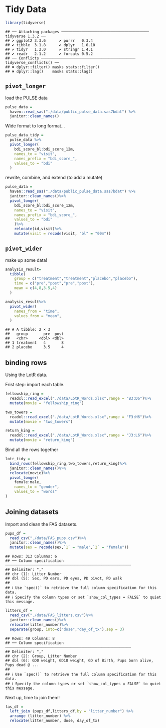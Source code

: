 Tidy Data
================

``` r
library(tidyverse)
```

    ## ── Attaching packages ─────────────────────────────────────── tidyverse 1.3.2 ──
    ## ✔ ggplot2 3.3.6      ✔ purrr   0.3.4 
    ## ✔ tibble  3.1.8      ✔ dplyr   1.0.10
    ## ✔ tidyr   1.2.0      ✔ stringr 1.4.1 
    ## ✔ readr   2.1.2      ✔ forcats 0.5.2 
    ## ── Conflicts ────────────────────────────────────────── tidyverse_conflicts() ──
    ## ✖ dplyr::filter() masks stats::filter()
    ## ✖ dplyr::lag()    masks stats::lag()

## `pivot_longer`

load the PULSE data

``` r
pulse_data = 
  haven::read_sas("./data/public_pulse_data.sas7bdat") %>%
  janitor::clean_names()
```

Wide format to long format…

``` r
pulse_data_tidy = 
  pulse_data %>%
  pivot_longer(
    bdi_score_bl:bdi_score_12m,
    names_to = "visit",
    names_prefix = "bdi_score_",
    values_to = "bdi"
  )
```

rewrite, combine, and extend (to add a mutate)

``` r
pulse_data = 
  haven::read_sas("./data/public_pulse_data.sas7bdat") %>%
  janitor::clean_names()%>%
  pivot_longer(
    bdi_score_bl:bdi_score_12m,
    names_to = "visit",
    names_prefix = "bdi_score_",
    values_to = "bdi"
    )%>%
    relocate(id,visit)%>%
    mutate(visit = recode(visit, "bl" = "00m"))
```

## `pivot_wider`

make up some data!

``` r
analysis_result=
  tibble(
    group = c("treatment","treatment","placebo","placebo"),
    time = c("pre","post","pre","post"),
    mean = c(4,8,3.5,4)
  )

analysis_result%>%
  pivot_wider(
    names_from = "time",
    values_from = "mean",
  )
```

    ## # A tibble: 2 × 3
    ##   group       pre  post
    ##   <chr>     <dbl> <dbl>
    ## 1 treatment   4       8
    ## 2 placebo     3.5     4

## binding rows

Using the LotR data.

Frist step: import each table.

``` r
fellowship_ring =
  readxl::read_excel("./data/LotR_Words.xlsx",range = "B3:D6")%>%
  mutate(movie = "fellowship_ring")

two_towers =
  readxl::read_excel("./data/LotR_Words.xlsx",range = "F3:H6")%>%
  mutate(movie = "two_towers")

return_king =
  readxl::read_excel("./data/LotR_Words.xlsx",range = "J3:L6")%>%
  mutate(movie = "return_king")
```

Bind all the rows together

``` r
lotr_tidy = 
  bind_rows(fellowship_ring,two_towers,return_king)%>%
  janitor::clean_names()%>%
  relocate(movie)%>%
  pivot_longer(
    female:male,
    names_to = "gender",
    values_to = "words"
)
```

## Joining datasets

Import and clean the FAS datasets.

``` r
pups_df = 
  read_csv("./data/FAS_pups.csv")%>%
  janitor::clean_names()%>%
  mutate(sex = recode(sex,`1` = "male",`2` = "female"))
```

    ## Rows: 313 Columns: 6
    ## ── Column specification ────────────────────────────────────────────────────────
    ## Delimiter: ","
    ## chr (1): Litter Number
    ## dbl (5): Sex, PD ears, PD eyes, PD pivot, PD walk
    ## 
    ## ℹ Use `spec()` to retrieve the full column specification for this data.
    ## ℹ Specify the column types or set `show_col_types = FALSE` to quiet this message.

``` r
litters_df = 
  read_csv("./data/FAS_litters.csv")%>%
  janitor::clean_names()%>%
  relocate(litter_number)%>%
  separate(group, into=c("dose","day_of_tx"),sep = 3)
```

    ## Rows: 49 Columns: 8
    ## ── Column specification ────────────────────────────────────────────────────────
    ## Delimiter: ","
    ## chr (2): Group, Litter Number
    ## dbl (6): GD0 weight, GD18 weight, GD of Birth, Pups born alive, Pups dead @ ...
    ## 
    ## ℹ Use `spec()` to retrieve the full column specification for this data.
    ## ℹ Specify the column types or set `show_col_types = FALSE` to quiet this message.

Next up, time to join them!

``` r
fas_df = 
  left_join (pups_df,litters_df,by = "litter_number") %>%
  arrange (litter_number) %>%
  relocate(litter_number, dose, day_of_tx)
```
